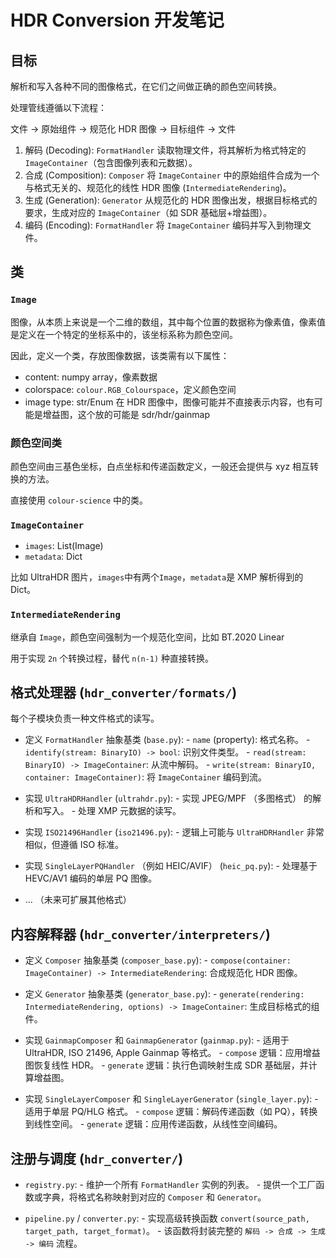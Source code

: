 # HDR Conversion 开发笔记

## 目标

解析和写入各种不同的图像格式，在它们之间做正确的颜色空间转换。

处理管线遵循以下流程：

文件 -> 原始组件 -> 规范化 HDR 图像 -> 目标组件 -> 文件

1.  解码 (Decoding): `FormatHandler` 读取物理文件，将其解析为格式特定的 `ImageContainer`（包含图像列表和元数据）。
2.  合成 (Composition): `Composer` 将 `ImageContainer` 中的原始组件合成为一个与格式无关的、规范化的线性 HDR 图像 (`IntermediateRendering`)。
3.  生成 (Generation): `Generator` 从规范化的 HDR 图像出发，根据目标格式的要求，生成对应的 `ImageContainer`（如 SDR 基础层+增益图）。
4.  编码 (Encoding): `FormatHandler` 将 `ImageContainer` 编码并写入到物理文件。

## 类

### `Image`

图像，从本质上来说是一个二维的数组，其中每个位置的数据称为像素值，像素值是定义在一个特定的坐标系中的，该坐标系称为颜色空间。

因此，定义一个类，存放图像数据，该类需有以下属性：

- content: numpy array，像素数据
- colorspace: `colour.RGB_Colourspace`，定义颜色空间
- image type: str/Enum 在 HDR 图像中，图像可能并不直接表示内容，也有可能是增益图，这个放的可能是 sdr/hdr/gainmap
  
### 颜色空间类

颜色空间由三基色坐标，白点坐标和传递函数定义，一般还会提供与 xyz 相互转换的方法。

直接使用 `colour-science` 中的类。

### `ImageContainer`

- `images`: List(Image)
- `metadata`: Dict
  
比如 UltraHDR 图片，`images`中有两个`Image`，`metadata`是 XMP 解析得到的 Dict。

### `IntermediateRendering` 

继承自 `Image`，颜色空间强制为一个规范化空间，比如 BT.2020 Linear

用于实现 `2n` 个转换过程，替代 `n(n-1)` 种直接转换。

## 格式处理器 (`hdr_converter/formats/`)

每个子模块负责一种文件格式的读写。

-    定义 `FormatHandler` 抽象基类 (`base.py`):
    -   `name` (property): 格式名称。
    -   `identify(stream: BinaryIO) -> bool`: 识别文件类型。
    -   `read(stream: BinaryIO) -> ImageContainer`: 从流中解码。
    -   `write(stream: BinaryIO, container: ImageContainer)`: 将 `ImageContainer` 编码到流。

-    实现 `UltraHDRHandler` (`ultrahdr.py`):
    -   实现 JPEG/MPF （多图格式） 的解析和写入。
    -   处理 XMP 元数据的读写。

-    实现 `ISO21496Handler` (`iso21496.py`):
    -   逻辑上可能与 `UltraHDRHandler` 非常相似，但遵循 ISO 标准。

-    实现 `SingleLayerPQHandler` （例如 HEIC/AVIF） (`heic_pq.py`):
    -   处理基于 HEVC/AV1 编码的单层 PQ 图像。

-    ... （未来可扩展其他格式）

## 内容解释器 (`hdr_converter/interpreters/`)

-    定义 `Composer` 抽象基类 (`composer_base.py`):
    -   `compose(container: ImageContainer) -> IntermediateRendering`: 合成规范化 HDR 图像。

-    定义 `Generator` 抽象基类 (`generator_base.py`):
    -   `generate(rendering: IntermediateRendering, options) -> ImageContainer`: 生成目标格式的组件。

-    实现 `GainmapComposer` 和 `GainmapGenerator` (`gainmap.py`):
    -   适用于 UltraHDR, ISO 21496, Apple Gainmap 等格式。
    -   `compose` 逻辑：应用增益图恢复线性 HDR。
    -   `generate` 逻辑：执行色调映射生成 SDR 基础层，并计算增益图。

-    实现 `SingleLayerComposer` 和 `SingleLayerGenerator` (`single_layer.py`):
    -   适用于单层 PQ/HLG 格式。
    -   `compose` 逻辑：解码传递函数（如 PQ），转换到线性空间。
    -   `generate` 逻辑：应用传递函数，从线性空间编码。

## 注册与调度 (`hdr_converter/`)

-    `registry.py`:
    -   维护一个所有 `FormatHandler` 实例的列表。
    -   提供一个工厂函数或字典，将格式名称映射到对应的 `Composer` 和 `Generator`。

-    `pipeline.py` / `converter.py`:
    -   实现高级转换函数 `convert(source_path, target_path, target_format)`。
    -   该函数将封装完整的 `解码 -> 合成 -> 生成 -> 编码` 流程。
